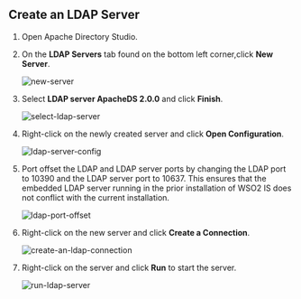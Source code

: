 ## Create an LDAP Server

1.  Open Apache Directory Studio.

2.  On the **LDAP Servers** tab found on the bottom left corner,click **New Server**.  

    ![new-server]({{base_path}}/assets/img/fragments/new-server.png)

3.  Select **LDAP server ApacheDS 2.0.0** and click **Finish**.  

    ![select-ldap-server]({{base_path}}/assets/img/fragments/select-ldap-server.png)

4.  Right-click on the newly created server and click **Open Configuration**.

    ![ldap-server-config]({{base_path}}/assets/img/fragments/ldap-server-config.png)

5.  Port offset the LDAP and LDAP server ports by changing the LDAP port to 10390 and the LDAP server port to 10637. This ensures that the embedded LDAP server running in the prior installation of WSO2 IS does not conflict with the current installation.

    ![ldap-port-offset]({{base_path}}/assets/img/fragments/ldap-port-offset.png)

6.  Right-click on the new server and click **Create a Connection**.  

    ![create-an-ldap-connection]({{base_path}}/assets/img/fragments/create-ldap-connection.png)

7.  Right-click on the server and click **Run** to start the server.

    ![run-ldap-server]({{base_path}}/assets/img/fragments/run-ldap-server.png) 
